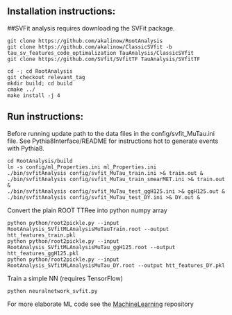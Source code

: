 ## Installation instructions:
##SVFit analysis requires downloading the SVFit package.

``` 
git clone https://github.com/akalinow/RootAnalysis
git clone https://github.com/akalinow/ClassicSVfit -b tau_sv_features_code_optimalization TauAnalysis/ClassicSVfit
git clone https://github.com/SVfit/SVfitTF TauAnalysis/SVfitTF

cd -; cd RootAnalysis
git checkout relevant_tag
mkdir build; cd build
cmake ../
make install -j 4
```
## Run instructions:
Before running update path to the data files in the config/svfit_MuTau.ini file.
See Pythia8Interface/README for instructions hot to generate events with Pythia8.

```
cd RootAnalysis/build
ln -s config/ml_Properties.ini ml_Properties.ini
./bin/svfitAnalysis config/svfit_MuTau_train.ini >& train.out &
./bin/svfitAnalysis config/svfit_MuTau_train_smearMET.ini >& train.out &
./bin/svfitAnalysis config/svfit_MuTau_test_ggH125.ini >& ggH125.out &
./bin/svfitAnalysis config/svfit_MuTau_test_DY.ini >& DY.out &	
```

Convert the plain ROOT TTRee into python numpy array

```
python python/root2pickle.py --input RootAnalysis_SVfitMLAnalysisMuTauTrain.root --output htt_features_train.pkl
python python/root2pickle.py --input RootAnalysis_SVfitMLAnalysisMuTau_ggH125.root --output htt_features_ggH125.pkl
python python/root2pickle.py --input RootAnalysis_SVfitMLAnalysisMuTau_DY.root --output htt_features_DY.pkl
```

Train a simple NN (requires TensorFlow)

```
python neuralnetwork_svfit.py
```

For more elaborate ML code see the [MachineLearning](https://github.com/akalinow/MachineLearning) repository